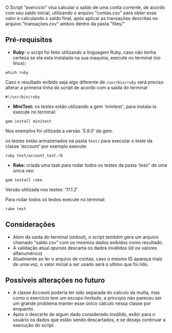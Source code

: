 O Script *"exercicio"* visa calcular o saldo de uma conta corrente, de acordo com seu saldo inicial, utilizando o arquivo "contas.csv" para obter esse valor e calculando o saldo final, após aplicar as transações descritas no arquivo "transações.csv" ambos dentro da pasta "files/"

## Pré-requisitos
  - **Ruby:** o script foi feito utilizando a linguagem Ruby, caso não tenha certeza se ela esta instalada na sua maquina, execute no terminal (no linux):

```
which ruby
```

Caso o resultado exibido seja algo diferente de `/usr/bin/ruby` será preciso alterar a primeira linha do script de acordo com a saida do terminal

```
#!/usr/bin/ruby
```

  - **MiniTest:** os testes estão utilizando a gem *'minitest'*, para instala-la execute no terminal:

```
gem install minitest
```

Nos exemplos foi utilizada a versão *'5.9.0'* da gem.

os testes estão armazenados na pasta `test/` para executar o teste da classe *'account'* por exemplo execute:

```
ruby test/account_test.rb
```

  - **Rake:** criada uma task para rodar todos os testes da pasta *'test/'* de uma única vez:

```
gem install rake
```

Versão utilizada nos testes: *'11.1.2'*

Para rodar todos os testes execute no terminal:

```
rake test
```

## Considerações

  - Alem da saida do terminal (stdout), o script também gera um arquivo chamado "saldo.csv" com os mesmos dados exibidos como resultado.
  - A validação atual *apenas* descarta os dados inválidos (id ou valores alfanumérico)
  - Atualmente ao ler o arquivo de contas, caso o mesmo ID apareça mais de uma vez, o valor inicial a ser usado será o ultimo que foi lido.

## Possíveis alterações no futuro

  - A classe Account poderia ter sido separada do calculo da multa, mas como o exercício tem um escopo limitado, a principio não pareceu ser um grande problema manter esse único cálculo nessa classe por enquanto. 
  - Após o descarte de algum dado considerado *inválido*, exibir para o usuário os dados que estão sendo descartados, e se deseja continuar a execução do script.
